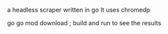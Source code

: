 a headless scraper written in go
It uses chromedp


go go mod download ; build and run to see the results

